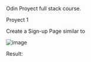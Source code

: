 Odin Proyect full stack course.

Proyect 1

Create a Sign-up Page similar to

![image](https://github.com/user-attachments/assets/2d352a11-cbc6-45d3-83d5-afeec107e8e3)

Result:
